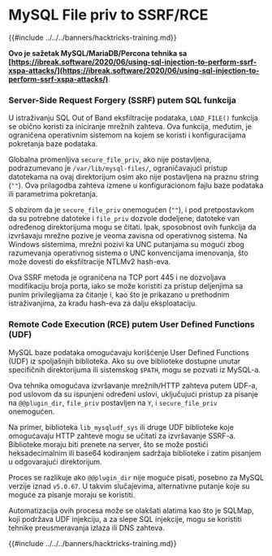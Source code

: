 # MySQL File priv to SSRF/RCE

{{#include ../../../banners/hacktricks-training.md}}

**Ovo je sažetak MySQL/MariaDB/Percona tehnika sa [https://ibreak.software/2020/06/using-sql-injection-to-perform-ssrf-xspa-attacks/](https://ibreak.software/2020/06/using-sql-injection-to-perform-ssrf-xspa-attacks/)**.

### Server-Side Request Forgery (SSRF) putem SQL funkcija

U istraživanju SQL Out of Band eksfiltracije podataka, `LOAD_FILE()` funkcija se obično koristi za iniciranje mrežnih zahteva. Ova funkcija, međutim, je ograničena operativnim sistemom na kojem se koristi i konfiguracijama pokretanja baze podataka.

Globalna promenljiva `secure_file_priv`, ako nije postavljena, podrazumevano je `/var/lib/mysql-files/`, ograničavajući pristup datotekama na ovaj direktorijum osim ako nije postavljena na praznu string (`""`). Ova prilagodba zahteva izmene u konfiguracionom fajlu baze podataka ili parametrima pokretanja.

S obzirom da je `secure_file_priv` onemogućen (`""`), i pod pretpostavkom da su potrebne datoteke i `file_priv` dozvole dodeljene, datoteke van određenog direktorijuma mogu se čitati. Ipak, sposobnost ovih funkcija da izvršavaju mrežne pozive je veoma zavisna od operativnog sistema. Na Windows sistemima, mrežni pozivi ka UNC putanjama su mogući zbog razumevanja operativnog sistema o UNC konvencijama imenovanja, što može dovesti do eksfiltracije NTLMv2 hash-eva.

Ova SSRF metoda je ograničena na TCP port 445 i ne dozvoljava modifikaciju broja porta, iako se može koristiti za pristup deljenjima sa punim privilegijama za čitanje i, kao što je prikazano u prethodnim istraživanjima, za krađu hash-eva za dalju eksploataciju.

### Remote Code Execution (RCE) putem User Defined Functions (UDF)

MySQL baze podataka omogućavaju korišćenje User Defined Functions (UDF) iz spoljašnjih biblioteka. Ako su ove biblioteke dostupne unutar specifičnih direktorijuma ili sistemskog `$PATH`, mogu se pozvati iz MySQL-a.

Ova tehnika omogućava izvršavanje mrežnih/HTTP zahteva putem UDF-a, pod uslovom da su ispunjeni određeni uslovi, uključujući pristup za pisanje na `@@plugin_dir`, `file_priv` postavljen na `Y`, i `secure_file_priv` onemogućen.

Na primer, biblioteka `lib_mysqludf_sys` ili druge UDF biblioteke koje omogućavaju HTTP zahteve mogu se učitati za izvršavanje SSRF-a. Biblioteke moraju biti prenete na server, što se može postići heksadecimalnim ili base64 kodiranjem sadržaja biblioteke i zatim pisanjem u odgovarajući direktorijum.

Proces se razlikuje ako `@@plugin_dir` nije moguće pisati, posebno za MySQL verzije iznad `v5.0.67`. U takvim slučajevima, alternativne putanje koje su moguće za pisanje moraju se koristiti.

Automatizacija ovih procesa može se olakšati alatima kao što je SQLMap, koji podržava UDF injekciju, a za slepe SQL injekcije, mogu se koristiti tehnike preusmeravanja izlaza ili DNS zahteva.

{{#include ../../../banners/hacktricks-training.md}}
